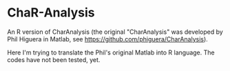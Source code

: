 ChaR-Analysis
=============

An R version of CharAnalysis (the original "CharAnalysis" was developed by Phil Higuera
in Matlab, see https://github.com/phiguera/CharAnalysis).

Here I'm trying to translate the Phil's original Matlab into R language.
The codes have not been tested, yet.
